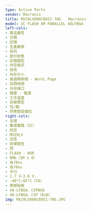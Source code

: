 ```yaml
---
type: Active Parts
vendor: Macronix
title: MX29LV800CBXEI-70G　　Macronix
model: IC FLASH 8M PARALLEL 48LFBGA
left-cols:
- 產品屬性
- 分類
- 記憶
- 生產廠家
- 系列
- 部分狀態
- 記憶類型
- 內存格式
- 技術
- 內存大小
- 寫週期時間 - Word，Page
- 訪問時間
- 內存接口
- 電壓 - 電源
- 工作溫度
- 安裝類型
- 包/箱
- 供應商設備包
right-cols:
- 全選
- 集成電路（IC）
- 旺宏
- MX29LV
- 活性
- 非揮發性
- 閃
- FLASH - NOR
- 8Mb（1M x 8）
- 為70ns
- 為70ns
- 平行
- 2.7 V~3.6 V.
- -40°C~85°C（TA）
- 表面貼裝
- 48-LFBGA，CSPBGA
- 48-LFBGA，CSP（6x8）
img: MX29LV800CBXEI-70G.JPG
---
```

